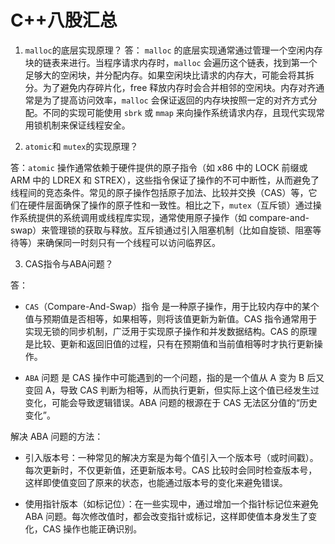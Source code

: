 # C++八股汇总
1. `malloc`的底层实现原理？
答： `malloc` 的底层实现通常通过管理一个空闲内存块的链表来进行。当程序请求内存时，`malloc` 会遍历这个链表，找到第一个足够大的空闲块，并分配内存。如果空闲块比请求的内存大，可能会将其拆分。为了避免内存碎片化，free 释放内存时会合并相邻的空闲块。内存对齐通常是为了提高访问效率，`malloc` 会保证返回的内存块按照一定的对齐方式分配。不同的实现可能使用 `sbrk` 或 `mmap` 来向操作系统请求内存，且现代实现常用锁机制来保证线程安全。

2. `atomic`和 `mutex`的实现原理？

答：`atomic` 操作通常依赖于硬件提供的原子指令（如 x86 中的 LOCK 前缀或 ARM 中的 LDREX 和 STREX），这些指令保证了操作的不可中断性，从而避免了线程间的竞态条件。常见的原子操作包括原子加法、比较并交换（CAS）等，它们在硬件层面确保了操作的原子性和一致性。相比之下，`mutex`（互斥锁）通过操作系统提供的系统调用或线程库实现，通常使用原子操作（如 compare-and-swap）来管理锁的获取与释放。互斥锁通过引入阻塞机制（比如自旋锁、阻塞等待等）来确保同一时刻只有一个线程可以访问临界区。

3. CAS指令与ABA问题？

答：

- `CAS`（Compare-And-Swap）指令 是一种原子操作，用于比较内存中的某个值与预期值是否相等，如果相等，则将该值更新为新值。CAS 指令通常用于实现无锁的同步机制，广泛用于实现原子操作和并发数据结构。CAS 的原理是比较、更新和返回旧值的过程，只有在预期值和当前值相等时才执行更新操作。

- `ABA` 问题 是 CAS 操作中可能遇到的一个问题，指的是一个值从 A 变为 B 后又变回 A，导致 CAS 判断为相等，从而执行更新，但实际上这个值已经发生过变化，可能会导致逻辑错误。ABA 问题的根源在于 CAS 无法区分值的“历史变化”。

解决 ABA 问题的方法：

- 引入版本号：一种常见的解决方案是为每个值引入一个版本号（或时间戳）。每次更新时，不仅更新值，还更新版本号。CAS 比较时会同时检查版本号，这样即使值变回了原来的状态，也能通过版本号的变化来避免错误。

- 使用指针版本（如标记位）：在一些实现中，通过增加一个指针标记位来避免 ABA 问题。每次修改值时，都会改变指针或标记，这样即使值本身发生了变化，CAS 操作也能正确识别。

